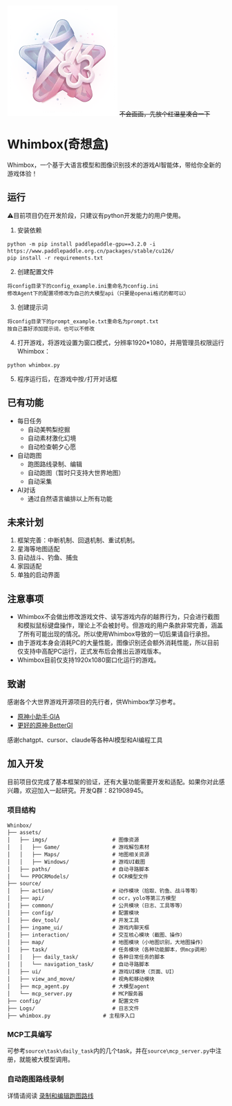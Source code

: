 ![logo](/doc/logo.png)
~~不会画画，先放个红温星凑合一下~~
# Whimbox(奇想盒)
Whimbox，一个基于大语言模型和图像识别技术的游戏AI智能体，带给你全新的游戏体验！

## 运行
⚠️目前项目仍在开发阶段，只建议有python开发能力的用户使用。
1. 安装依赖
```
python -m pip install paddlepaddle-gpu==3.2.0 -i https://www.paddlepaddle.org.cn/packages/stable/cu126/
pip install -r requirements.txt
```
2. 创建配置文件
```
将config目录下的config_example.ini重命名为config.ini
修改Agent下的配置项修改为自己的大模型api（只要是openai格式的都可以）
```
3. 创建提示词
```
将config目录下的prompt_example.txt重命名为prompt.txt
按自己喜好添加提示词，也可以不修改
```
4. 打开游戏，将游戏设置为窗口模式，分辨率1920*1080，并用管理员权限运行Whimbox：
```
python whimbox.py
```
5. 程序运行后，在游戏中按`/`打开对话框

## 已有功能
* 每日任务
    * 自动美鸭梨挖掘
    * 自动素材激化幻境
    * 自动检查朝夕心愿
* 自动跑图
    * 跑图路线录制、编辑
    * 自动跑图（暂时只支持大世界地图）
    * 自动采集
* AI对话
    * 通过自然语言编排以上所有功能

## 未来计划
1. 框架完善：中断机制、回退机制、重试机制。
2. 星海等地图适配
3. 自动战斗、钓鱼、捕虫
4. 家园适配
5. 单独的启动界面

## 注意事项
* Whimbox不会做出修改游戏文件、读写游戏内存的越界行为，只会进行截图和模拟鼠标键盘操作，理论上不会被封号。但游戏的用户条款非常完善，涵盖了所有可能出现的情况。所以使用Whimbox导致的一切后果请自行承担。
* 由于游戏本身会消耗PC的大量性能，图像识别还会额外消耗性能，所以目前仅支持中高配PC运行，正式发布后会推出云游戏版本。
* Whimbox目前仅支持1920x1080窗口化运行的游戏。

## 致谢
感谢各个大世界游戏开源项目的先行者，供Whimbox学习参考。
* [原神小助手·GIA](https://github.com/infstellar/genshin_impact_assistant)
* [更好的原神·BetterGI](https://github.com/babalae/better-genshin-impact)

感谢chatgpt、cursor、claude等各种AI模型和AI编程工具

## 加入开发
目前项目仅完成了基本框架的验证，还有大量功能需要开发和适配。如果你对此感兴趣，欢迎加入一起研究。开发Q群：821908945。

### 项目结构
```
Whinbox/
├── assets/                          
│   ├── imgs/                     # 图像资源
│   │   ├── Game/                 # 游戏解包素材
│   │   ├── Maps/                 # 地图相关资源
│   │   ├── Windows/              # 游戏UI截图
│   ├── paths/                    # 自动寻路脚本
│   └── PPOCRModels/              # OCR模型文件
├── source/                        
│   ├── action/                   # 动作模块（拾取、钓鱼、战斗等等）
│   ├── api/                      # ocr，yolo等第三方模型
│   ├── common/                   # 公共模块（日志、工具等等）
│   ├── config/                   # 配置模块
│   ├── dev_tool/                 # 开发工具
│   ├── ingame_ui/                # 游戏内聊天框
│   ├── interaction/              # 交互核心模块（截图、操作）
│   ├── map/                      # 地图模块（小地图识别，大地图操作）
│   ├── task/                     # 任务模块（各种功能脚本，供mcp调用）
│   │   ├── daily_task/           # 各种日常任务的脚本
│   │   └── navigation_task/      # 自动寻路脚本
│   ├── ui/                       # 游戏UI模块（页面、UI）
│   ├── view_and_move/            # 视角和移动模块
│   ├── mcp_agent.py              # 大模型agent
│   └── mcp_server.py             # MCP服务器
├── config/                       # 配置文件
├── Logs/                         # 日志文件
├── whimbox.py                 # 主程序入口
```
### MCP工具编写
可参考`source\task\daily_task`内的几个task，并在`source\mcp_server.py`中注册，就能被大模型调用。

### 自动跑图路线录制
详情请阅读 [录制和编辑跑图路线](./assets/paths/readme.md)
